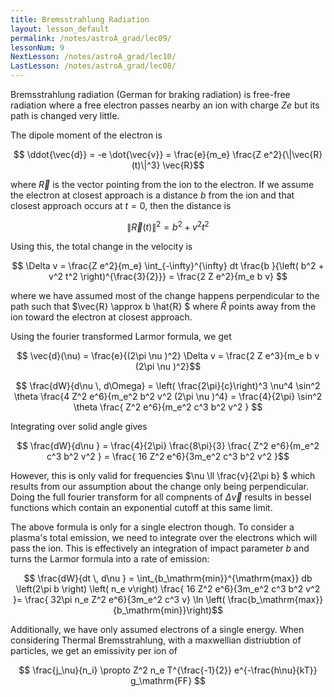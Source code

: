 ```yaml
---
title: Bremsstrahlung Radiation
layout: lesson_default
permalink: /notes/astroA_grad/lec09/
lessonNum: 9
NextLesson: /notes/astroA_grad/lec10/
LastLesson: /notes/astroA_grad/lec08/
---
```

Bremsstrahlung radiation (German for braking radiation) is free-free radiation where a free electron passes nearby an ion with charge $Ze$ but its path is changed very little.

The dipole moment of the electron is

$$ \ddot{\vec{d}} = -e \dot{\vec{v}} = \frac{e}{m_e} \frac{Z e^2}{\|\vec{R}(t)\|^3} \vec{R}$$

where $\vec{R}$ is the vector pointing from the ion to the electron. If we assume the electron at closest approach is a distance $b$ from the ion and that closest approach occurs at $t=0$, then the distance is

$$ \|\vec{R}(t)\|^2 = b^2 + v^2 t^2 $$

Using this, the total change in the velocity is

$$ \Delta v = \frac{Z e^2}{m_e} \int_{-\infty}^{\infty} dt \frac{b }{\left(  b^2 + v^2 t^2 \right)^{\frac{3}{2}}} = \frac{2 Z e^2}{m_e b v} $$

where we have assumed most of the change happens perpendicular to the path such that $\vec{R} \approx b \hat{R} $ where $\hat{R}$ points away from the ion toward the electron at closest approach.

Using the fourier transformed Larmor formula, we get

$$ \vec{d}(\nu) = \frac{e}{(2\pi \nu )^2} \Delta v =  \frac{2 Z e^3}{m_e b v (2\pi \nu )^2}$$

$$ \frac{dW}{d\nu \, d\Omega} = \left( \frac{2\pi}{c}\right)^3 \nu^4  \sin^2 \theta \frac{4 Z^2 e^6}{m_e^2 b^2 v^2 (2\pi \nu )^4} = \frac{4}{2\pi} \sin^2 \theta \frac{ Z^2 e^6}{m_e^2 c^3 b^2 v^2 } $$

Integrating over solid angle gives

$$ \frac{dW}{d\nu } = \frac{4}{2\pi}  \frac{8\pi}{3}  \frac{ Z^2 e^6}{m_e^2 c^3 b^2 v^2 } =  \frac{ 16 Z^2 e^6}{3m_e^2 c^3 b^2 v^2 }$$

However, this is only valid for frequencies $\nu \ll \frac{v}{2\pi b} $ which results from our assumption about the change only being perpendicular. Doing the full fourier transform for all compnents of $\Delta \vec{v}$ results in bessel functions which contain an exponential cutoff at this same limit.

The above formula is only for a single electron though. To consider a plasma's total emission, we need to integrate over the electrons which will pass the ion. This is effectively an integration of impact parameter $b$ and turns the Larmor formula into a rate of emission:

$$ \frac{dW}{dt \, d\nu } = \int_{b_\mathrm{min}}^{\mathrm{max}} db \left(2\pi b \right) \left( n_e v\right)  \frac{ 16 Z^2 e^6}{3m_e^2 c^3 b^2 v^2 }= \frac{ 32\pi n_e Z^2 e^6}{3m_e^2 c^3  v} \ln \left( \frac{b_\mathrm{max}}{b_\mathrm{min}}\right)$$

Additionally, we have only assumed electrons of a single energy. When considering Thermal Bremsstrahlung, with a maxwellian distriubtion of particles, we get an emissivity per ion of

$$ \frac{j_\nu}{n_i} \propto Z^2 n_e T^{\frac{-1}{2}} e^{-\frac{h\nu}{kT}} g_\mathrm{FF} $$
